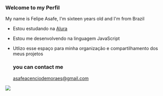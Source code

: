 ### Welcome to my Perfil

My name is Felipe Asafe, I'm sixteen years old and I'm from Brazil

- Estou estudando na [Alura](https://www.alura.com.br)
- Estou me desenvolvendo na linguagem JavaScript
- Utlizo esse espaço para minha organização e compartilhamento dos meus projetos
  
  ### you can contact me

  asafeacenciodemoraes@gmail.com

![](https://tenor.com/pt-BR/view/gym-cap-chris-bumstead-motivation-gif-22976644)
